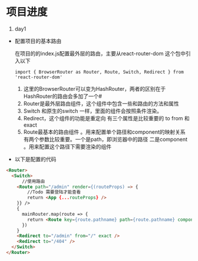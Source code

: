 # 项目进度
1. day1
*  配置项目的基本路由
  
   在项目的的index.js配置最外层的路由，主要从react-router-dom 这个包中引入以下

    ```
    import { BrowserRouter as Router, Route, Switch, Redirect } from 'react-router-dom'
    ```
    1. 这里的BrowserRouter可以变为HashRouter，两者的区别在于HashRouter的路由会多加了一个#
    2. Router是最外层路由组件，这个组件中包含一些和路由的方法和属性
    3. Switch 和原生的switch 一样，里面的组件会按照条件渲染。
    4. Redirect，这个组件的功能是重定向 有三个属性是比较重要的 to  from 和exact 
    5. Route最基本的路由组件 。用来配置单个路径和component的映射关系 有两个参数比较重要。一个是path，即浏览器中的路径 二是component 。用来配置这个路径下需要渲染的组件
* 以下是配置的代码
```html
<Router>
  <Switch>
      //使用路由
    <Route path="/admin" render={(routeProps) => {
        //Todo 需要登陆才能查看
        return <App {...routeProps} />
    }} />
    {
      mainRouter.map(route => {
        return <Route key={route.pathname} path={route.pathname} component={route.component} />
      })
    }
    <Redirect to="/admin" from="/" exact />
    <Redirect to="/404" />
  </Switch>
</Router>
```